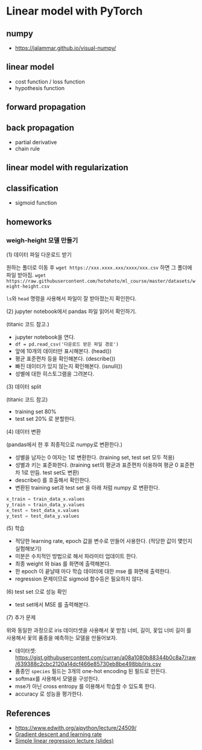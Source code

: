 # Linear model with PyTorch

## numpy

- https://jalammar.github.io/visual-numpy/

## linear model

- cost function / loss function
- hypothesis function

## forward propagation

## back propagation

- partial derivative
- chain rule

## linear model with regularization

## classification

- sigmoid function

## homeworks

### weigh-height 모델 만들기

(1) 데이터 파일 다운로드 받기

원하는 폴더로 이동 후 `wget https://xxx.xxxx.xxx/xxxx/xxx.csv` 하면 그 폴더에 파일 받아짐.
`wget https://raw.githubusercontent.com/hotohoto/ml_course/master/datasets/weight-height.csv`

`ls`와 `head` 명령을 사용해서 파일이 잘 받아졌는지 확인한다.

(2) jupyter notebook에서 pandas 파일 읽어서 확인하기.

(titanic 코드 참고.)

- jupyter notebook을 연다.
- `df = pd.read_csv('다운로드 받은 파일 경로')`
- 앞에 10개의 데이터만 표시해본다. (head())
- 평균 표준편차 등을 확인해본다. (describe())
- 빠진 데이터가 있지 않는지 확인해본다. (isnull())
- 성별에 대한 히스토그램을 그려본다.

(3) 데이터 split

(titanic 코드 참고)

- training set 80%
- test set 20%
로 분할한다.

(4) 데이터 변환

(pandas에서 한 후 최종적으로 numpy로 변환한다.)

- 성별을 남자는 0 여자는 1로 변환한다. (training set, test set 모두 적용)
- 성별과 키는 표준화한다. (training set의 평균과 표준편차 이용하여 평균 0 표준편차 1로 만듬. test set도 변환)
- describe() 를 호출해서 확인한다.
- 변환된 training set과 test set 을 아래 처럼 numpy 로 변환한다.

```py
x_train = train_data_x.values
y_train = train_data_y.values
x_test = test_data_x.values
y_test = test_data_y.values
```

(5) 학습

- 적당한 learning rate, epoch 값을 변수로 만들어 사용한다. (적당한 값이 몇인지 실험해보기)
- 미분은 수치적인 방법으로 해서 파라미터 업데이트 한다.
- 최종 weight 와 bias 를 화면에 출력해본다.
- 한 epoch 이 끝날때 마다 학습 데이터에 대한 mse 를 화면에 출력한다.
- regression 문제이므로 sigmoid 함수등은 필요하지 않다.

(6) test set 으로 성능 확인

- test set에서 MSE 를 출력해본다.

(7) 추가 문제

위와 동일한 과정으로 iris 데이터셋을 사용해서 꽃 받침 너비, 길이, 꽃입 너비 길이 를 사용해서 꽃의 품종을 예측하는 모델을 만들어보자.

- 데이터셋: https://gist.githubusercontent.com/curran/a08a1080b88344b0c8a7/raw/639388c2cbc2120a14dcf466e85730eb8be498bb/iris.csv
- 품종인 `species` 필드는 3개의 one-hot encoding 된 필드로 만든다.
- softmax를 사용해서 모델을 구성한다.
- mse가 아닌 cross entropy 를 이용해서 학습할 수 있도록 한다.
- accuracy 로 성능을 평가한다.

## References

- https://www.edwith.org/aipython/lecture/24509/
- [Gradient descent and learning rate](http://www.onmyphd.com/?p=gradient.descent)
- [Simple linear regression lecture (slides)](https://www.sjsu.edu/faculty/guangliang.chen/Math261a/Ch2slides-simple-linear-regression.pdf)
